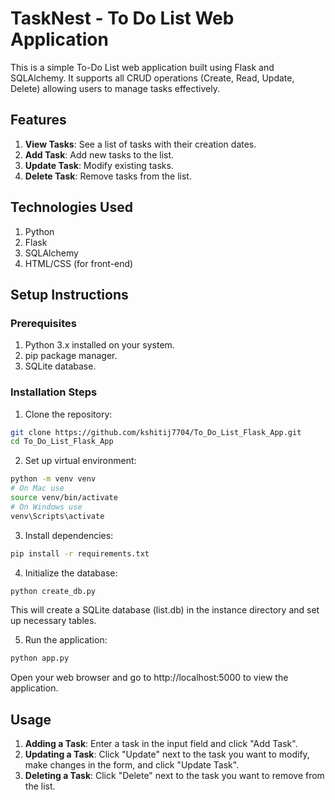 # TaskNest - To Do List Web Application
This is a simple To-Do List web application built using Flask and SQLAlchemy. It supports all CRUD operations (Create, Read, Update, Delete) allowing users to manage tasks effectively.

## Features
1. <b>View Tasks</b>: See a list of tasks with their creation dates.
2. <b>Add Task</b>: Add new tasks to the list.
3. <b>Update Task</b>: Modify existing tasks.
4. <b>Delete Task</b>: Remove tasks from the list.
   
## Technologies Used
1. Python
2. Flask
3. SQLAlchemy
4. HTML/CSS (for front-end)
   
## Setup Instructions

### Prerequisites
1. Python 3.x installed on your system.
2. pip package manager.
3. SQLite database.
   
### Installation Steps
1. Clone the repository:
```bash
git clone https://github.com/kshitij7704/To_Do_List_Flask_App.git
cd To_Do_List_Flask_App
```
2. Set up virtual environment:
```bash
python -m venv venv
# On Mac use
source venv/bin/activate
# On Windows use
venv\Scripts\activate
```
3. Install dependencies:
```bash
pip install -r requirements.txt
```
4. Initialize the database:
```bash
python create_db.py
```
This will create a SQLite database (list.db) in the instance directory and set up necessary tables.

5. Run the application:
```bash
python app.py
```
Open your web browser and go to http://localhost:5000 to view the application.

## Usage
1. <b>Adding a Task</b>: Enter a task in the input field and click "Add Task".
2. <b>Updating a Task</b>: Click "Update" next to the task you want to modify, make changes in the form, and click "Update Task".
3. <b>Deleting a Task</b>: Click "Delete" next to the task you want to remove from the list.

